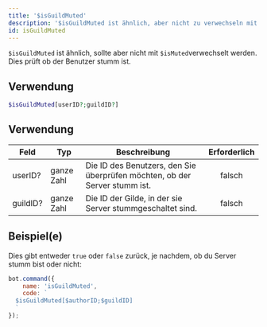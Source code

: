 ```yaml
---
title: '$isGuildMuted'
description: '$isGuildMuted ist ähnlich, aber nicht zu verwechseln mit `$isMuted`, dies wird überprüfen, ob der Benutzer Server stumm ist.'
id: isGuildMuted
---
```


`$isGuildMuted` ist ähnlich, sollte aber nicht mit `$isMuted`verwechselt werden. Dies prüft ob der Benutzer stumm ist.

## Verwendung

```php
$isGuildMuted[userID?;guildID?]
```

## Verwendung

| Feld     | Typ        | Beschreibung                                                               | Erforderlich |
| -------- | ---------- | -------------------------------------------------------------------------- |:------------:|
| userID?  | ganze Zahl | Die ID des Benutzers, den Sie überprüfen möchten, ob der Server stumm ist. |    falsch    |
| guildID? | ganze Zahl | Die ID der Gilde, in der sie Server stummgeschaltet sind.                  |    falsch    |

## Beispiel(e)

Dies gibt entweder `true` oder `false` zurück, je nachdem, ob du Server stumm bist oder nicht:

```javascript
bot.command({
    name: 'isGuildMuted',
    code: `
  $isGuildMuted[$authorID;$guildID]
  `
});
```
